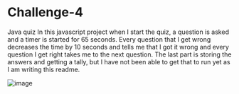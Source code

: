 # Challenge-4
Java quiz
In this javascript project when I start the quiz, a question is asked and a timer is started for 65 seconds. 
Every question that I get wrong decreases the time by 10 seconds and tells me that I got it wrong and every question I get right takes me to the next question. 
The last part is storing the answers and getting a tally, but I have not been able to get that to run yet as I am writing this readme. 



![image](https://user-images.githubusercontent.com/119083185/213308744-0a95bc24-b07a-4567-b17c-3971e5b5c64e.png)


